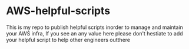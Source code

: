# AWS-helpful-scripts
This is my repo to publish helpful scripts inorder to manage and maintain your AWS infra, If you see an any value here please don't hestiate to add your helpful script to help other engineers outthere
